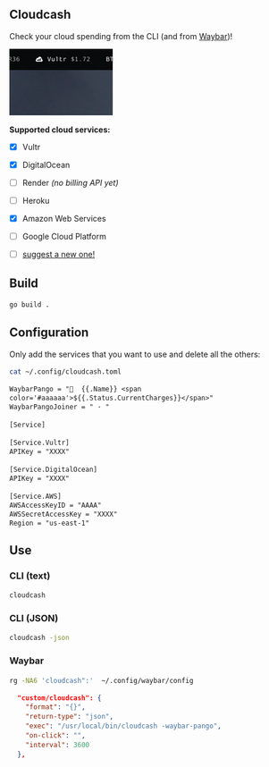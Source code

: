 Cloudcash
---------

Check your cloud spending from the CLI (and from
[Waybar](https://github.com/Alexays/Waybar))!

![Cloudcash on Waybar](screenshot.png)

**Supported cloud services:**

- [x] Vultr
- [x] DigitalOcean
- [ ] Render *(no billing API yet)*
- [ ] Heroku
- [x] Amazon Web Services
- [ ] Google Cloud Platform
- [ ] [suggest a new
  one!](https://github.com/mrusme/cloudcash/issues/new?title=[suggestion]%20New%20cloud%20service%20NAME%20HERE)


## Build

```sh
go build .
```


## Configuration

Only add the services that you want to use and delete all the others:

```sh
cat ~/.config/cloudcash.toml
```

```
WaybarPango = "  {{.Name}} <span color='#aaaaaa'>${{.Status.CurrentCharges}}</span>"
WaybarPangoJoiner = " · "

[Service]

[Service.Vultr]
APIKey = "XXXX"

[Service.DigitalOcean]
APIKey = "XXXX"

[Service.AWS]
AWSAccessKeyID = "AAAA"
AWSSecretAccessKey = "XXXX"
Region = "us-east-1"
```


## Use


### CLI (text)

```sh
cloudcash
```


### CLI (JSON)

```sh
cloudcash -json
```


### Waybar

```sh
rg -NA6 'cloudcash":'  ~/.config/waybar/config
```

```json
  "custom/cloudcash": {
    "format": "{}",
    "return-type": "json",
    "exec": "/usr/local/bin/cloudcash -waybar-pango",
    "on-click": "",
    "interval": 3600
  },
```

